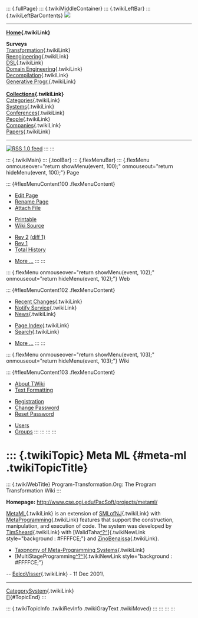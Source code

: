 ::: {.fullPage}
::: {.twikiMiddleContainer}
::: {.twikiLeftBar}
::: {.twikiLeftBarContents}
![](../pub/transformation.gif)

------------------------------------------------------------------------

**[Home](WebHome){.twikiLink}**

**Surveys**\
[Transformation](ProgramTransformation){.twikiLink}\
[Reengineering](ReengineeringWiki){.twikiLink}\
[DSL](DomainSpecificLanguages){.twikiLink}\
[Domain Engineering](DomainEngineering){.twikiLink}\
[Decompilation](DeCompilation){.twikiLink}\
[Generative Progr.](GenerativeProgrammingWiki){.twikiLink}\
\
**[Collections](CategoryCollection){.twikiLink}**\
[Categories](CategoryCategory){.twikiLink}\
[Systems](TransformationSystems){.twikiLink}\
[Conferences](TransformationConferences){.twikiLink}\
[People](TransformationPeople){.twikiLink}\
[Companies](TransformationCompanies){.twikiLink}\
[Papers](CategoryPaper){.twikiLink}

------------------------------------------------------------------------

[![](../pub/rss.gif "RSS 1.0 feed")](WebRss@skin=rss)
:::
:::

::: {.twikiMain}
::: {.toolBar}
::: {.flexMenuBar}
::: {.flexMenu onmouseover="return showMenu(event, 100);" onmouseout="return hideMenu(event, 100);"}
Page

::: {#flexMenuContent100 .flexMenuContent}
-   [Edit
    Page](http://www.program-transformation.org/edit/Transform/MetaML?t=1536825762)
-   [Rename
    Page](http://www.program-transformation.org/rename/Transform/MetaML)
-   [Attach
    File](http://www.program-transformation.org/attach/Transform/MetaML)

<!-- -->

-   [Printable](http://www.program-transformation.org/view/Transform/MetaML?skin=print.pattern)
-   [Wiki
    Source](http://www.program-transformation.org/view/Transform/MetaML?skin=text&raw=on&contenttype=text/plain)

<!-- -->

-   [Rev
    2](http://www.program-transformation.org/view/Transform/MetaML?rev=1.2)
    [(diff 1)](http://www.program-transformation.org/rdiff/Transform/MetaML?rev1=1.2&rev2=1.1)
-   [Rev
    1](http://www.program-transformation.org/view/Transform/MetaML?rev=1.1)
-   [Total
    History](http://www.program-transformation.org/rdiff/Transform/MetaML)

<!-- -->

-   [More
    \...](http://www.program-transformation.org/oops/Transform/MetaML?template=oopsmore&param1=1.2&param2=1.2)
:::
:::

::: {.flexMenu onmouseover="return showMenu(event, 102);" onmouseout="return hideMenu(event, 102);"}
Web

::: {#flexMenuContent102 .flexMenuContent}
-   [Recent Changes](WebChanges){.twikiLink}
-   [Notify Service](WebNotify){.twikiLink}
-   [News](WebNews){.twikiLink}

<!-- -->

-   [Page Index](WebIndex){.twikiLink}
-   [Search](WebSearch){.twikiLink}

<!-- -->

-   [More
    \...](http://www.program-transformation.org/oops/Transform/MetaML?template=oopsmore&param1=1.2&param2=1.2)
:::
:::

::: {.flexMenu onmouseover="return showMenu(event, 103);" onmouseout="return hideMenu(event, 103);"}
Wiki

::: {#flexMenuContent103 .flexMenuContent}
-   [About
    TWiki](http://www.program-transformation.org/view/TWiki/WebHome)
-   [Text
    Formatting](http://www.program-transformation.org/view/TWiki/TextFormattingRules)

<!-- -->

-   [Registration](http://www.program-transformation.org/view/TWiki/TWikiRegistration)
-   [Change
    Password](http://www.program-transformation.org/view/TWiki/ChangePassword)
-   [Reset
    Password](http://www.program-transformation.org/view/TWiki/ResetPassword)

<!-- -->

-   [Users](http://www.program-transformation.org/view/Main/TWikiUsers)
-   [Groups](http://www.program-transformation.org/view/Main/TWikiGroups)
:::
:::
:::
:::

::: {.twikiTopic}
Meta ML {#meta-ml .twikiTopicTitle}
=======

::: {.twikiWebTitle}
Program-Transformation.Org: The Program Transformation Wiki
:::

**Homepage:** <http://www.cse.ogi.edu/PacSoft/projects/metaml/>

[MetaML](MetaML){.twikiLink} is an extension of
[SMLofNJ](SMLofNJ){.twikiLink} with
[MetaProgramming](MetaProgramming){.twikiLink} features that support the
construction, manipulation, and execution of code. The system was
developed by [TimSheard](TimSheard){.twikiLink} with
[WalidTaha[^?^](http://www.program-transformation.org/edit/Transform/WalidTaha?topicparent=Transform.MetaML)]{.twikiNewLink
style="background : #FFFFCE;"} and
[ZinoBenaissa](ZinoBenaissa){.twikiLink}.

-   [Taxonomy of Meta-Programming
    Systems](TaxonomyOfMetaProgrammingSystems){.twikiLink}
-   [MultiStageProgramming[^?^](http://www.program-transformation.org/edit/Transform/MultiStageProgramming?topicparent=Transform.MetaML)]{.twikiNewLink
    style="background : #FFFFCE;"}

\-- [EelcoVisser](../Main/EelcoVisser){.twikiLink} - 11 Dec 2001\

------------------------------------------------------------------------

[CategorySystem](CategorySystem){.twikiLink}\
[]{#TopicEnd}
:::

::: {.twikiTopicInfo .twikiRevInfo .twikiGrayText .twikiMoved}
:::
:::
:::
:::
